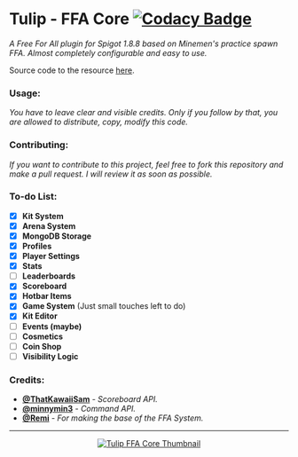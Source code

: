 # Tulip - FFA Core [![Codacy Badge](https://api.codacy.com/project/badge/Grade/3507936ade234ae7bb280eae37ca04ce)](https://app.codacy.com/gh/hmEmmy/Tulip?utm_source=github.com&utm_medium=referral&utm_content=hmEmmy/Tulip&utm_campaign=Badge_Grade_Settings)
*A Free For All plugin for Spigot 1.8.8 based on Minemen's practice spawn FFA. Almost completely configurable and easy to use.*

Source code to the resource [here](https://polymart.org/resource/tulip-ffa-core-minemen-styled.6510).

### Usage:
*You have to leave clear and visible credits. Only if you follow by that, you are allowed to distribute, copy, modify this code.*

### Contributing:
*If you want to contribute to this project, feel free to fork this repository and make a pull request. I will review it as soon as possible.*

### To-do List:
- [x] **Kit System**
- [x] **Arena System**
- [x] **MongoDB Storage**
- [x] **Profiles**
- [x] **Player Settings**
- [x] **Stats**
- [ ] **Leaderboards**
- [x] **Scoreboard**
- [x] **Hotbar Items**
- [X] **Game System** (Just small touches left to do)
- [X] **Kit Editor**
- [ ] **Events (maybe)**
- [ ] **Cosmetics**
- [ ] **Coin Shop**
- [ ] **Visibility Logic**

### Credits:
- [**@ThatKawaiiSam**](https://github.com/ThatKawaiiSam/Assemble) - *Scoreboard API.*
- [**@minnymin3**](https://github.com/mcardy/CommandFramework) - *Command API.*
- [**@Remi**](https://github.com/hmRemi) - *For making the base of the FFA System.*

--------------------------------------------


<div style="text-align: center;">
  <a href="https://polymart.org/resource/tulip-ffa-core-minemen-styled.6510" target="_blank">
    <img src="https://images.polymart.org/resource/6510/thumbnail.png?t=1725792189" alt="Tulip FFA Core Thumbnail"/>
  </a>
</div>
